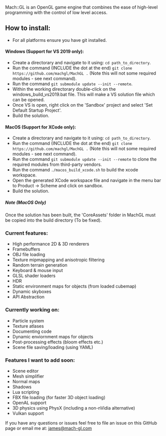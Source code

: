 Mach::GL is an OpenGL game engine that combines the ease of high-level programming with the control of low level access. 

## How to install: 

- For all platforms ensure you have git installed.

#### Windows (Support for VS 2019 only):

- Create a directorary and navigate to it using: `cd path_to_directory`.
- Run the command (INCLUDE the dot at the end) `git clone https://github.com/machgl/MachGL .` (Note this will not some required modules - see next command).
- Run the command `git submodule update --init --remote`.
- Within the working directorary double-click on the windows_build_vs2019.bat file. This will make a VS solution file which can be opened.
- Once VS is open, right click on the 'Sandbox' project and select 'Set Default Startup Project'.
- Build the solution.

#### MacOS (Support for XCode only):

- Create a directorary and navigate to it using: `cd path_to_directory`.
- Run the command (INCLUDE the dot at the end) `git clone https://github.com/machgl/MachGL .` (Note this will not some required modules - see next command).
- Run the command `git submodule update --init --remote` to clone the required modules from third-party vendors.
- Run the command `./macos_build_xcode.sh` to build the xcode workspace.
- Open the generated XCode workspace file and navigate in the menu bar to Product -> Scheme and click on sandbox. 
- Build the solution.

##### Note (MacOS Only) 
Once the solution has been built, the 'CoreAssets' folder in MachGL must be copied into the build directory (To be fixed).

### Current features:
  - High performance 2D & 3D renderers
  - Framebuffers
  - OBJ file loading 
  - Texture mipmapping and anisotropic filtering
  - Random terrain generation
  - Keyboard & mouse input
  - GLSL shader loaders
  - HDR
  - Static environment maps for objects (from loaded cubemap)
  - Dynamic skyboxes 
  - API Abstraction
  
 ### Currently working on: 
  - Particle system
  - Texture atlases 
  - Documenting code
  - Dynamic enviornment maps for objects
  - Post-processing effects (bloom effects etc.)
  - Scene file saving/loading (using YAML)
  
 ### Features I want to add soon:
  - Scene editor
  - Mesh simplifier 
  - Normal maps
  - Shadows
  - Lua scripting
  - FBX file loading (for faster 3D object loading)
  - OpenAL support 
  - 3D physics using PhysX (including a non-nVidia alternative) 
  - Vulkan support
 
If you have any questions or issues feel free to file an issue on this GitHub page or email me at: james@mach-gl.com 
